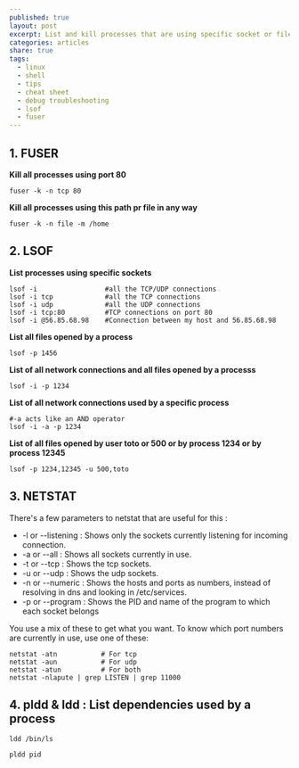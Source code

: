 ```yaml
---
published: true
layout: post
excerpt: List and kill processes that are using specific socket or file
categories: articles
share: true
tags:
  - linux
  - shell
  - tips
  - cheat sheet
  - debug troubleshooting
  - lsof
  - fuser
---
```


## 1. FUSER
**Kill all processes using port 80**
```shell
fuser -k -n tcp 80
```

**Kill all processes using this path pr file in any way**
```shell
fuser -k -n file -m /home
```
## 2. LSOF
**List processes using specific sockets**	
```shell
lsof -i                 #all the TCP/UDP connections
lsof -i tcp             #all the TCP connections
lsof -i udp             #all the UDP connections
lsof -i tcp:80          #TCP connections on port 80
lsof -i @56.85.68.98    #Connection between my host and 56.85.68.98
```

**List all files opened by a process**
```shell
lsof -p 1456
```

**List of all network connections and all files opened by a processs**
```shell
lsof -i -p 1234
```

**List of all network connections used by a specific process**
```shell
#-a acts like an AND operator
lsof -i -a -p 1234
```

**List of all files opened by user toto or 500 or by process 1234 or by process 12345**
```shell
lsof -p 1234,12345 -u 500,toto
```

## 3. NETSTAT
There's a few parameters to netstat that are useful for this :
- -l or --listening : Shows only the sockets currently listening for incoming connection. 
- -a or --all : Shows all sockets currently in use. 
- -t or --tcp : Shows the tcp sockets. 
- -u or --udp : Shows the udp sockets. 
- -n or --numeric : Shows the hosts and ports as numbers, instead of resolving in dns and looking in /etc/services. 
- -p or --program : Shows the PID and name of the program to which each socket belongs


You use a mix of these to get what you want. To know which port numbers are currently in use, use one of these:

```shell
netstat -atn           # For tcp
netstat -aun           # For udp
netstat -atun          # For both
netstat -nlapute | grep LISTEN | grep 11000
```

## 4. pldd & ldd : List dependencies used by a process
```shell
ldd /bin/ls

pldd pid
```

